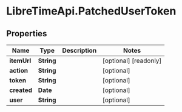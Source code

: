 # LibreTimeApi.PatchedUserToken

## Properties

Name | Type | Description | Notes
------------ | ------------- | ------------- | -------------
**itemUrl** | **String** |  | [optional] [readonly] 
**action** | **String** |  | [optional] 
**token** | **String** |  | [optional] 
**created** | **Date** |  | [optional] 
**user** | **String** |  | [optional] 


